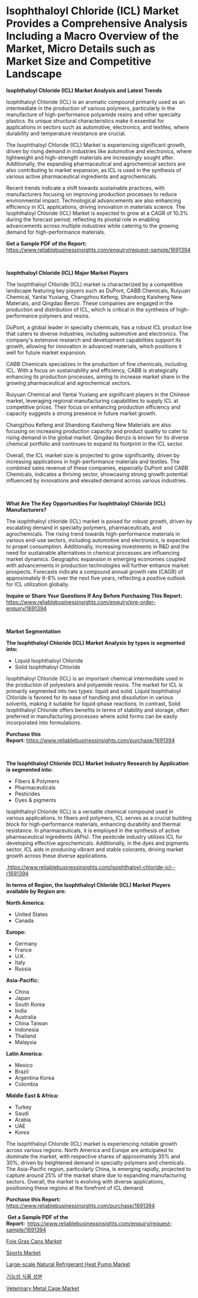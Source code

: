 <p><h1>Isophthaloyl Chloride (ICL) Market Provides a Comprehensive Analysis Including a Macro Overview of the Market, Micro Details such as Market Size and Competitive Landscape</h1></p><p><strong>Isophthaloyl Chloride (ICL) Market Analysis and Latest Trends</strong></p>
<p><p>Isophthaloyl Chloride (ICL) is an aromatic compound primarily used as an intermediate in the production of various polymers, particularly in the manufacture of high-performance polyamide resins and other specialty plastics. Its unique structural characteristics make it essential for applications in sectors such as automotive, electronics, and textiles, where durability and temperature resistance are crucial.</p><p>The Isophthaloyl Chloride (ICL) Market is experiencing significant growth, driven by rising demand in industries like automotive and electronics, where lightweight and high-strength materials are increasingly sought after. Additionally, the expanding pharmaceutical and agrochemical sectors are also contributing to market expansion, as ICL is used in the synthesis of various active pharmaceutical ingredients and agrochemicals.</p><p>Recent trends indicate a shift towards sustainable practices, with manufacturers focusing on improving production processes to reduce environmental impact. Technological advancements are also enhancing efficiency in ICL applications, driving innovation in materials science. The Isophthaloyl Chloride (ICL) Market is expected to grow at a CAGR of 10.3% during the forecast period, reflecting its pivotal role in enabling advancements across multiple industries while catering to the growing demand for high-performance materials.</p></p>
<p><strong>Get a Sample PDF of the Report:&nbsp;</strong> <a href="https://www.reliablebusinessinsights.com/enquiry/request-sample/1691394?utm_campaign=39&utm_medium=2&utm_source=Github&utm_content=ia&utm_term=27032025&utm_id=isophthaloyl-chloride-icl">https://www.reliablebusinessinsights.com/enquiry/request-sample/1691394</a></p>
<p>&nbsp;</p>
<p><strong>Isophthaloyl Chloride (ICL) Major Market Players</strong></p>
<p><p>The Isophthaloyl Chloride (ICL) market is characterized by a competitive landscape featuring key players such as DuPont, CABB Chemicals, Ruiyuan Chemical, Yantai Yuxiang, Changzhou Kefeng, Shandong Kaisheng New Materials, and Qingdao Benzo. These companies are engaged in the production and distribution of ICL, which is critical in the synthesis of high-performance polymers and resins.</p><p>DuPont, a global leader in specialty chemicals, has a robust ICL product line that caters to diverse industries, including automotive and electronics. The company's extensive research and development capabilities support its growth, allowing for innovation in advanced materials, which positions it well for future market expansion.</p><p>CABB Chemicals specializes in the production of fine chemicals, including ICL. With a focus on sustainability and efficiency, CABB is strategically enhancing its production processes, aiming to increase market share in the growing pharmaceutical and agrochemical sectors.</p><p>Ruiyuan Chemical and Yantai Yuxiang are significant players in the Chinese market, leveraging regional manufacturing capabilities to supply ICL at competitive prices. Their focus on enhancing production efficiency and capacity suggests a strong presence in future market growth.</p><p>Changzhou Kefeng and Shandong Kaisheng New Materials are also focusing on increasing production capacity and product quality to cater to rising demand in the global market. Qingdao Benzo is known for its diverse chemical portfolio and continues to expand its footprint in the ICL sector.</p><p>Overall, the ICL market size is projected to grow significantly, driven by increasing applications in high-performance materials and textiles. The combined sales revenue of these companies, especially DuPont and CABB Chemicals, indicates a thriving sector, showcasing strong growth potential influenced by innovations and elevated demand across various industries.</p></p>
<p>&nbsp;</p>
<p><strong>What Are The Key Opportunities For Isophthaloyl Chloride (ICL) Manufacturers?</strong></p>
<p><p>The isophthaloyl chloride (ICL) market is poised for robust growth, driven by escalating demand in specialty polymers, pharmaceuticals, and agrochemicals. The rising trend towards high-performance materials in various end-use sectors, including automotive and electronics, is expected to propel consumption. Additionally, increasing investments in R&D and the need for sustainable alternatives in chemical processes are influencing market dynamics. Geographic expansion in emerging economies coupled with advancements in production technologies will further enhance market prospects. Forecasts indicate a compound annual growth rate (CAGR) of approximately 6-8% over the next five years, reflecting a positive outlook for ICL utilization globally.</p></p>
<p><strong>Inquire or Share Your Questions If Any Before Purchasing This Report:</strong> <a href="https://www.reliablebusinessinsights.com/enquiry/pre-order-enquiry/1691394?utm_campaign=39&utm_medium=2&utm_source=Github&utm_content=ia&utm_term=27032025&utm_id=isophthaloyl-chloride-icl">https://www.reliablebusinessinsights.com/enquiry/pre-order-enquiry/1691394</a></p>
<p>&nbsp;</p>
<p><strong>Market Segmentation</strong></p>
<p><strong>The Isophthaloyl Chloride (ICL) Market Analysis by types is segmented into:</strong></p>
<p><ul><li>Liquid Isophthaloyl Chloride</li><li>Solid Isophthaloyl Chloride</li></ul></p>
<p><p>Isophthaloyl Chloride (ICL) is an important chemical intermediate used in the production of polyesters and polyamide resins. The market for ICL is primarily segmented into two types: liquid and solid. Liquid Isophthaloyl Chloride is favored for its ease of handling and dissolution in various solvents, making it suitable for liquid-phase reactions. In contrast, Solid Isophthaloyl Chloride offers benefits in terms of stability and storage, often preferred in manufacturing processes where solid forms can be easily incorporated into formulations.</p></p>
<p><strong>Purchase this Report:&nbsp;</strong><a href="https://www.reliablebusinessinsights.com/purchase/1691394?utm_campaign=39&utm_medium=2&utm_source=Github&utm_content=ia&utm_term=27032025&utm_id=isophthaloyl-chloride-icl">https://www.reliablebusinessinsights.com/purchase/1691394</a></p>
<p>&nbsp;</p>
<p><strong>The Isophthaloyl Chloride (ICL) Market Industry Research by Application is segmented into:</strong></p>
<p><ul><li>Fibers & Polymers</li><li>Pharmaceuticals</li><li>Pesticides</li><li>Dyes & pigments</li></ul></p>
<p><p>Isophthaloyl Chloride (ICL) is a versatile chemical compound used in various applications. In fibers and polymers, ICL serves as a crucial building block for high-performance materials, enhancing durability and thermal resistance. In pharmaceuticals, it is employed in the synthesis of active pharmaceutical ingredients (APIs). The pesticide industry utilizes ICL for developing effective agrochemicals. Additionally, in the dyes and pigments sector, ICL aids in producing vibrant and stable colorants, driving market growth across these diverse applications.</p></p>
<p><a href="https://www.reliablebusinessinsights.com/isophthaloyl-chloride-icl--r1691394?utm_campaign=39&utm_medium=2&utm_source=Github&utm_content=ia&utm_term=27032025&utm_id=isophthaloyl-chloride-icl">&nbsp;https://www.reliablebusinessinsights.com/isophthaloyl-chloride-icl--r1691394</a></p>
<p><strong>In terms of Region, the Isophthaloyl Chloride (ICL) Market Players available by Region are:</strong></p>
<p>
    <p> <strong> North America: </strong>
        <ul>
            <li>United States</li>
            <li>Canada</li>
        </ul>
        </p> 
    <p> <strong> Europe: </strong>
        <ul>
            <li>Germany</li>
            <li>France</li>
            <li>U.K.</li>
            <li>Italy</li>
            <li>Russia</li>
        </ul>
        </p> 
    <p> <strong> Asia-Pacific: </strong>
        <ul>
            <li>China</li>
            <li>Japan</li>
            <li>South Korea</li>
            <li>India</li>
            <li>Australia</li>
            <li>China Taiwan</li>
            <li>Indonesia</li>
            <li>Thailand</li>
            <li>Malaysia</li>
        </ul>
        </p> 
    <p> <strong> Latin America: </strong>
        <ul>
            <li>Mexico</li>
            <li>Brazil</li>
            <li>Argentina Korea</li>
            <li>Colombia</li>
        </ul>
        </p> 
    <p> <strong> Middle East & Africa: </strong>
        <ul>
            <li>Turkey</li>
            <li>Saudi</li>
            <li>Arabia</li>
            <li>UAE</li>
            <li>Korea</li>
        </ul>
    </p>
    </p>
<p><p>The Isophthaloyl Chloride (ICL) market is experiencing notable growth across various regions. North America and Europe are anticipated to dominate the market, with respective shares of approximately 35% and 30%, driven by heightened demand in specialty polymers and chemicals. The Asia-Pacific region, particularly China, is emerging rapidly, projected to capture around 25% of the market share due to expanding manufacturing sectors. Overall, the market is evolving with diverse applications, positioning these regions at the forefront of ICL demand.</p></p>
<p><strong>Purchase this Report: </strong><a href="https://www.reliablebusinessinsights.com/purchase/1691394?utm_campaign=39&utm_medium=2&utm_source=Github&utm_content=ia&utm_term=27032025&utm_id=isophthaloyl-chloride-icl">https://www.reliablebusinessinsights.com/purchase/1691394</a></p>
<p>&nbsp;<strong>Get a Sample PDF of the Report:&nbsp;&nbsp;</strong><a href="https://www.reliablebusinessinsights.com/enquiry/request-sample/1691394?utm_campaign=39&utm_medium=2&utm_source=Github&utm_content=ia&utm_term=27032025&utm_id=isophthaloyl-chloride-icl">https://www.reliablebusinessinsights.com/enquiry/request-sample/1691394</a></p>
<p><strong></strong></p>
<p><p><a href="https://github.com/widlerumland/Market-Research-Report-List-1/blob/main/foie-gras-cans-market.md?utm_campaign=39&utm_medium=2&utm_source=Github&utm_content=ia&utm_term=27032025&utm_id=isophthaloyl-chloride-icl">Foie Gras Cans Market</a></p><p><a href="https://github.com/akitamegge65/Market-Research-Report-List-1/blob/main/sports-market.md?utm_campaign=39&utm_medium=2&utm_source=Github&utm_content=ia&utm_term=27032025&utm_id=isophthaloyl-chloride-icl">Sports Market</a></p><p><a href="https://github.com/uldularido/Market-Research-Report-List-1/blob/main/large-scale-natural-refrigerant-heat-pump-market.md?utm_campaign=39&utm_medium=2&utm_source=Github&utm_content=ia&utm_term=27032025&utm_id=isophthaloyl-chloride-icl">Large-scale Natural Refrigerant Heat Pump Market</a></p><p><a href="https://github.com/laholand/Market-Research-Report-List-7/blob/main/789836349850.md?utm_campaign=39&utm_medium=2&utm_source=Github&utm_content=ia&utm_term=27032025&utm_id=isophthaloyl-chloride-icl">기능성 식품 성분</a></p><p><a href="https://github.com/gummaarmel83/Market-Research-Report-List-1/blob/main/veterinary-metal-cage-market.md?utm_campaign=39&utm_medium=2&utm_source=Github&utm_content=ia&utm_term=27032025&utm_id=isophthaloyl-chloride-icl">Veterinary Metal Cage Market</a></p></p>